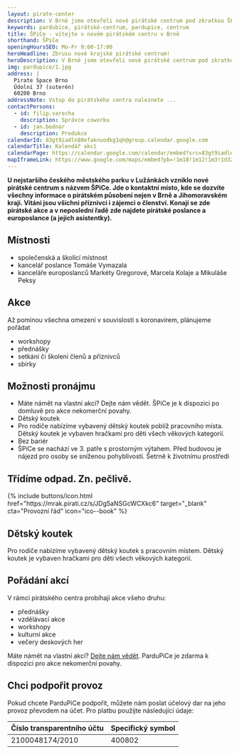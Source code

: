 ```yaml
---
layout: pirate-center
description: V Brně jsme otevřeli nové pirátské centrum pod zkratkou ŠPiCe. Centrum nabídne akce všeho druhu, cowork a dětský koutek.
keywords: pardubice, pirátské-centrum, pardupice, centrum
title: ŠPiCe - vítejte v novém pirátském centru v Brně
shorthand: ŠPiCe
openingHoursSEO: Mo-Fr 9:00-17:00
heroHeadline: Zbrusu nové krajské pirátské centrum!
heroDescription: V Brně jsme otevřeli nové pirátské centrum pod zkratkou ŠPiCe.
img: pardupice/1.jpg
address: |
  Pirate Space Brno
  Údolní 37 (suterén)
  60200 Brno 
addressNote: Vstup do pirátského centra naleznete ...
contactPersons:
  - id: filip.varecha
    description: Správce coworku
  - id: jan.bednar
    description: Produkce
calendarId: 83gt9iadln80efaknuodkg1qh@group.calendar.google.com
calendarTitle: Kalendář akcí
calendarPage: https://calendar.google.com/calendar/embed?src=83gt9iadln80efaknuodkg1qh4%40group.calendar.google.com&ctz=Europe%2FPrague
mapIframeLink: https://www.google.com/maps/embed?pb=!1m18!1m12!1m3!1d325.89193042543496!2d16.597150391992642!3d49.19799011811367!2m3!1f0!2f0!3f0!3m2!1i1024!2i768!4f13.1!3m3!1m2!1s0x47129445f6c71b15%3A0xba3b3dcaba3a0c4b!2sPirate%20Space%20Brno!5e0!3m2!1scs!2scz!4v1614288265582!5m2!1scs!2scz
---
```


**U nejstaršího českého městského parku v Lužánkách vzniklo nové pirátské centrum s názvem ŠPiCe. Jde o kontaktní místo, kde se dozvíte všechny informace o pirátském působení nejen v Brně a Jihomoravském kraji. Vítáni jsou všichni příznivci i zájemci o členství. Konají se zde pirátské akce a v neposlední řadě zde najdete pirátské poslance a europoslance (a jejich asistentky).**

## Místnosti

- společenská a školící místnost
- kancelář poslance Tomáše Vymazala
- kanceláře europoslanců Markéty Gregorové, Marcela Kolaje a Mikuláše Peksy

## Akce

Až pominou všechna omezení v souvislosti s koronavirem, plánujeme pořádat

- workshopy
- přednášky
- setkání či školení členů a příznivců
- sbírky


## Možnosti pronájmu

- Máte námět na vlastní akci? Dejte nám vědět. ŠPiCe je k dispozici po domluvě pro akce nekomerční povahy.
- Dětský koutek
- Pro rodiče nabízíme vybavený dětský koutek poblíž pracovního místa. Dětský koutek je vybaven hračkami pro děti všech věkových kategorií.
- Bez bariér
- ŠPiCe se nachází ve 3. patře s prostorným výtahem. Před budovou je nájezd pro osoby se sníženou pohyblivostí.
Šetrně k životnímu prostředí

## Třídíme odpad. Zn. pečlivě. 

<div>
{% include buttons/icon.html href="https://mrak.pirati.cz/s/JDg5aNSGcWCXkc6" target="_blank" cta="Provozní řád" icon="ico--book" %}
</div>


## Dětský koutek

Pro rodiče nabízíme vybavený dětský koutek s pracovním místem. Dětský koutek je
vybaven hračkami pro děti všech věkových kategorií.

## Pořádání akcí

V rámci pirátského centra probíhají akce všeho druhu:

- přednášky
- vzdělávací akce
- workshopy
- kulturní akce
- večery deskových her

Máte námět na vlastní akci? <a href="#">Dejte nám vědět</a>. ParduPiCe je zdarma
k dispozici pro akce nekomerční povahy.


## Chci podpořit provoz

Pokud chcete ParduPiCe podpořit, můžete nám poslat účelový dar na jeho provoz
převodem na účet. Pro platbu použijte následující údaje:

| Číslo transparentního účtu | Specifický symbol |
|----------------------------|-------------------|
| 2100048174/2010            | 400802            |
